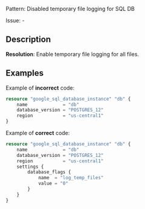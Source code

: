 Pattern: Disabled temporary file logging for SQL DB

Issue: -

## Description

**Resolution**: Enable temporary file logging for all files.

## Examples

Example of **incorrect** code:

```terraform
resource "google_sql_database_instance" "db" {
	name             = "db"
	database_version = "POSTGRES_12"
	region           = "us-central1"
}
```

Example of **correct** code:

```terraform
resource "google_sql_database_instance" "db" {
	name             = "db"
	database_version = "POSTGRES_12"
	region           = "us-central1"
	settings {
	    database_flags {
		    name  = "log_temp_files"
		    value = "0"
		}
	}
}
```
